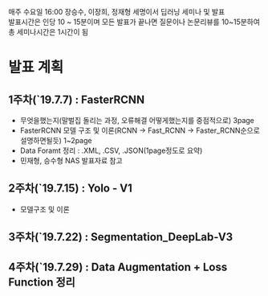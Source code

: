 매주 수요일 16:00 장승수, 이장희, 정재형 세명이서 딥러닝 세미나 및 발표   
발표시간은 인당 10 ~ 15분이며 모든 발표가 끝나면 질문이나 논문리뷰를 10~15분하여 총 세미나시간은 1시간이 됨   


#
# 발표 계획

## 1주차(`19.7.7) : FasterRCNN
- 무엇을했는지(말벌집 돌리는 과정, 오류해결 어떻게했는지를 중점적으로) 3page
- FasterRCNN 모델 구조 및 이론(RCNN -> Fast_RCNN -> Faster_RCNN순으로 설명하면될듯) 1~2page
- Data Foramt 정리 : .XML, .CSV, .JSON(1page정도로 요약)
- 민재형, 승수형 NAS 발표자료 참고

## 2주차(`19.7.15) : Yolo - V1
- 모델구조 및 이론

## 3주차(`19.7.22) : Segmentation_DeepLab-V3

## 4주차(`19.7.29) : Data Augmentation + Loss Function 정리

